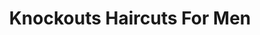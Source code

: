 ---
title: "Knockouts Haircuts For Men"
url: /centennial/knockouts-haircuts-for-men/
shop: hairdresser
---